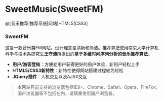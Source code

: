 SweetMusic(SweetFM)
==========

@[音乐推荐|推荐系统|网站|HTML5|CSS3]

### SweetFM

这是一款音乐类FM网站，设计理念是清新和简洁。推荐算法使用南京大学计算机科学与技术系研究生**王守涛**所提出的**基于多维时间序列分析的音乐推荐算法**。

- **用户/游客登陆**：方便老用户获得更好的用户体验，新用户轻松上手
- **HTML5/CSS3新特性**：新特性使得网站搭建过程较为轻松
- **JQuery插件**：人机交互以及AJAX交互

> 本网站目前支持的浏览器包括IE9+、Chrome、Safari、Opera、FireFox，国产浏览器等不包括在内，请慎重使用国产浏览器。

